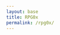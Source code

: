 ```yaml
---
layout: base
title: RPG0x
permalink: /rpg0x/
---
```


<canvas id='gameCanvas'></canvas>
<script type="module">
    import GameControl from '{{site.baseurl}}/assets/js/rpg/GameControl.js';
    // Background data
    const image_src = "{{site.baseurl}}/images/rpg/water.png";
    const image_data = {
        pixels: {height: 580, width: 1038}
    };
    const image = {src: image_src, data: image_data};
    // Sprite data
    const sprite_src = "{{site.baseurl}}/images/rpg/turtle.png";
    const sprite_data = {
        SCALE_FACTOR: 10,
        STEP_FACTOR: 1000,
        ANIMATION_RATE: 50,
        pixels: {height: 280, width: 256},
        orientation: {rows: 4, columns: 3 },
        down: {row: 0, start: 0, columns: 3 },
        left: {row: 1, start: 0, columns: 3 },
        right: {row: 2, start: 0, columns: 3 },
        up: {row: 3, start: 0, columns: 3 },
    };
    const sprite = {src: sprite_src, data: sprite_data};
    // Assets for game
    //const assets = {}
    //const assets = {image: image}
    //const assets = {sprite: sprite}
    const assets = {image: image, sprite: sprite}
    // Start game engine
    GameControl.start(assets);
</script>
